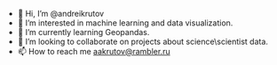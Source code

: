 - 👋 Hi, I’m @andreikrutov
- 👀 I’m interested in machine learning and data visualization.
- 🌱 I’m currently learning Geopandas.
- 💞️ I’m looking to collaborate on projects about science\scientist data. 
- 📫 How to reach me aakrutov@rambler.ru

<!---
andreikrutov/andreikrutov is a ✨ special ✨ repository because its `README.md` (this file) appears on your GitHub profile.
You can click the Preview link to take a look at your changes.
--->
